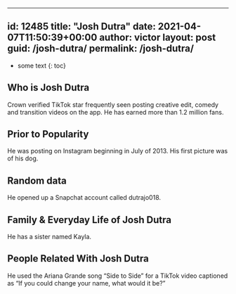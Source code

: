  ---
id: 12485
title: "Josh Dutra"
date: 2021-04-07T11:50:39+00:00
author: victor
layout: post
guid: /josh-dutra/
permalink: /josh-dutra/
---

* some text
{: toc}

## Who is Josh Dutra

Crown verified TikTok star frequently seen posting creative edit, comedy and transition videos on the app. He has earned more than 1.2 million fans. 

## Prior to Popularity

He was posting on Instagram beginning in July of 2013. His first picture was of his dog. 

## Random data

He opened up a Snapchat account called dutrajo018. 

## Family & Everyday Life of Josh Dutra

He has a sister named Kayla.

## People Related With Josh Dutra

He used the Ariana Grande song &#8220;Side to Side&#8221; for a TikTok video captioned as &#8220;If you could change your name, what would it be?&#8221; 
 